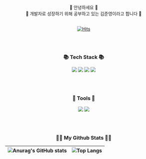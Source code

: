 <div align="center">
👋 안녕하세요 👋 <br>
🌱 개발자로 성장하기 위해 공부하고 있는 김준영이라고 합니다 🌱 
<br><br>

[![Hits](https://hits.seeyoufarm.com/api/count/incr/badge.svg?url=https%3A%2F%2Fgithub.com%2Fhjklo0220&count_bg=%23C83D3D&title_bg=%23555555&icon=github.svg&icon_color=%23E7E7E7&title=Github&edge_flat=false)](https://hits.seeyoufarm.com)

</div> 

<br><br>

<div align="center">

### 📚 Tech Stack 📚

<img src="https://img.shields.io/badge/Python-3776AB?style=plastic&logo=python&logoColor=white"/> <img src="https://img.shields.io/badge/javascript-F7DF1E?style=plastic&logo=javascript&logoColor=white"/>
<img src="https://img.shields.io/badge/django-092E20?style=plastic&logo=django&logoColor=white"/> <img src="https://img.shields.io/badge/postgresql-4169E1?style=plastic&logo=postgresql&logoColor=white"/>

</div> 

<br><br>

<div align="center">

### 🧰 Tools 🧰
<img src="https://img.shields.io/badge/git-F05032?style=plastic&logo=git&logoColor=white"/> <img src="https://img.shields.io/badge/firebase-FFCA28?style=plastic&logo=firebase&logoColor=white"/>

</div> 

<br><br>

<div align="center">

### 👩‍💻 My Github Stats 👩‍💻

![Anurag's GitHub stats](https://github-readme-stats.vercel.app/api?username=hjklo0220&show_icons=true&theme=onedark) | ![Top Langs](https://github-readme-stats.vercel.app/api/top-langs/?username=hjklo0220&layout=compact&theme=onedark)
--- | --- | 

</div> 





<!-- ### 👩‍💻 Top Langs 👩‍💻
**hjklo0220/hjklo0220** is a ✨ _special_ ✨ repository because its `README.md` (this file) appears on your GitHub profile.

Here are some ideas to get you started:

- 🔭 I’m currently working on ...
- 🌱 I’m currently learning ...
- 👯 I’m looking to collaborate on ...
- 🤔 I’m looking for help with ...
- 💬 Ask me about ...
- 📫 How to reach me: ...
- 😄 Pronouns: ...
- ⚡ Fun fact: ...
-->
